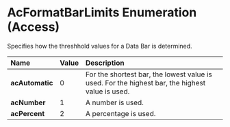 
# AcFormatBarLimits Enumeration (Access)

Specifies how the threshhold values for a Data Bar is determined.



|**Name**|**Value**|**Description**|
|:-----|:-----|:-----|
| **acAutomatic**|0|For the shortest bar, the lowest value is used. For the highest bar, the highest value is used.|
| **acNumber**|1|A number is used.|
| **acPercent**|2|A percentage is used.|
